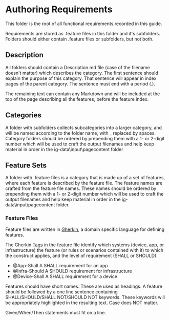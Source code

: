 # Authoring Requirements
This folder is the root of all functional requirements recorded in this guide.

Requirements are stored as .feature files in this folder and it's subfolders.
Folders should either contain .feature files or subfolders, but not both.

## Description
All folders should contain a Description.md file (case of the filename doesn't matter) which
describes the category.  The first sentence should explain the purpose of this category.
That sentence will appear in index pages of the parent category.  The sentence must
end with a period (.).

The remaining text can contain any Markdown and will be included at the top of the page
describing all the features, before the feature index.

## Categories
A folder with subfolders collects subcategories into a larger category,
and will be named according to the folder name, with _ replaced by spaces.
Category folders should be ordered by prepending them
with a 1- or 2-digit number which will be used to craft the output filenames and help
keep material in order in the ig-data\input\pagecontent folder

## Feature Sets
A folder with .feature files is a category that is made up of a set of features,
where each feature is described by the feature file.  The feature names are crafted
from the feature file names.  These names should be ordered by prepending them
with a 1- or 2-digit number which will be used to craft the output filenames and help
keep material in order in the ig-data\input\pagecontent folder.

### Feature Files
Feature files are written in [Gherkin](https://cucumber.io/docs/gherkin/reference/),
a domain specific language for defining features.

The Gherkin [Tags](https://cucumber.io/docs/cucumber/api/?sbsearch=Tags#tags) in the
feature file identify which systems (device, app, or infrastructure) the feature (or
rules or scenarios contained with it) to which the construct applies, and the level
of requirement (SHALL or SHOULD).

* @App-Shall  A SHALL requirement for an app
* @Infra-Should A SHOULD requirement for infrastructure
* @Device-Shall A SHALL requirement for a device

Features should have short names. These are used as headings.
A feature should be followed by a one line sentence containing SHALL/SHOULD/SHALL NOT/SHOULD
NOT keywords. These keywords will be appropriately highlighted in the resulting text.
Case does NOT matter.

Given/When/Then statements must fit on a line.


